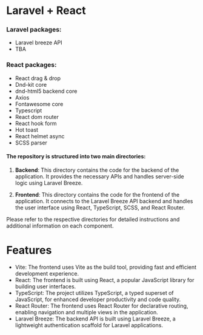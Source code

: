 # Laravel + React

### Laravel packages:

<ul>
<li>Laravel breeze API</li>
<li>TBA</li>
</ul>

### React packages:

<ul>
<li>React drag & drop</li>
<li>Dnd-kit core</li>
<li>dnd-html5 backend core</li>
<li>Axios</li>
<li>Fontawesome core</li>
<li>Typescript</li>
<li>React dom router</li>
<li>React hook form</li>
<li>Hot toast</li>
<li>React helmet async</li>
<li>SCSS parser</li>
</ul>

#### The repository is structured into two main directories:

1. **Backend**: This directory contains the code for the backend of the application. It provides the necessary APIs and handles server-side logic using Laravel Breeze.

2. **Frontend**: This directory contains the code for the frontend of the application. It connects to the Laravel Breeze API backend and handles the user interface using React, TypeScript, SCSS, and React Router.

Please refer to the respective directories for detailed instructions and additional information on each component.

# Features

- Vite: The frontend uses Vite as the build tool, providing fast and efficient development experience.
- React: The frontend is built using React, a popular JavaScript library for building user interfaces.
- TypeScript: The project utilizes TypeScript, a typed superset of JavaScript, for enhanced developer productivity and code quality.
- React Router: The frontend uses React Router for declarative routing, enabling navigation and multiple views in the application.
- Laravel Breeze: The backend API is built using Laravel Breeze, a lightweight authentication scaffold for Laravel applications.



